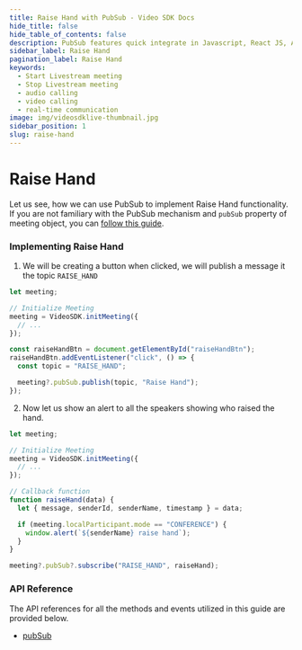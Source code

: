 ```yaml
---
title: Raise Hand with PubSub - Video SDK Docs
hide_title: false
hide_table_of_contents: false
description: PubSub features quick integrate in Javascript, React JS, Android, IOS, React Native, Flutter with Video SDK to add live video & audio conferencing to your applications.
sidebar_label: Raise Hand
pagination_label: Raise Hand
keywords:
  - Start Livestream meeting
  - Stop Livestream meeting
  - audio calling
  - video calling
  - real-time communication
image: img/videosdklive-thumbnail.jpg
sidebar_position: 1
slug: raise-hand
---
```


# Raise Hand

Let us see, how we can use PubSub to implement Raise Hand functionality. If you are not familiary with the PubSub mechanism and `pubSub` property of meeting object, you can [follow this guide](/javascript/guide/video-and-audio-calling-api-sdk/collaboration-in-meeting/pubsub).

### Implementing Raise Hand

1. We will be creating a button when clicked, we will publish a message it the topic `RAISE_HAND`

```js
let meeting;

// Initialize Meeting
meeting = VideoSDK.initMeeting({
  // ...
});

const raiseHandBtn = document.getElementById("raiseHandBtn");
raiseHandBtn.addEventListener("click", () => {
  const topic = "RAISE_HAND";

  meeting?.pubSub.publish(topic, "Raise Hand");
});
```

2. Now let us show an alert to all the speakers showing who raised the hand.

```js
let meeting;

// Initialize Meeting
meeting = VideoSDK.initMeeting({
  // ...
});

// Callback function
function raiseHand(data) {
  let { message, senderId, senderName, timestamp } = data;

  if (meeting.localParticipant.mode == "CONFERENCE") {
    window.alert(`${senderName} raise hand`);
  }
}

meeting?.pubSub?.subscribe("RAISE_HAND", raiseHand);
```

### API Reference

The API references for all the methods and events utilized in this guide are provided below.

- [pubSub](/javascript/api/sdk-reference/meeting-class/pubsub)
